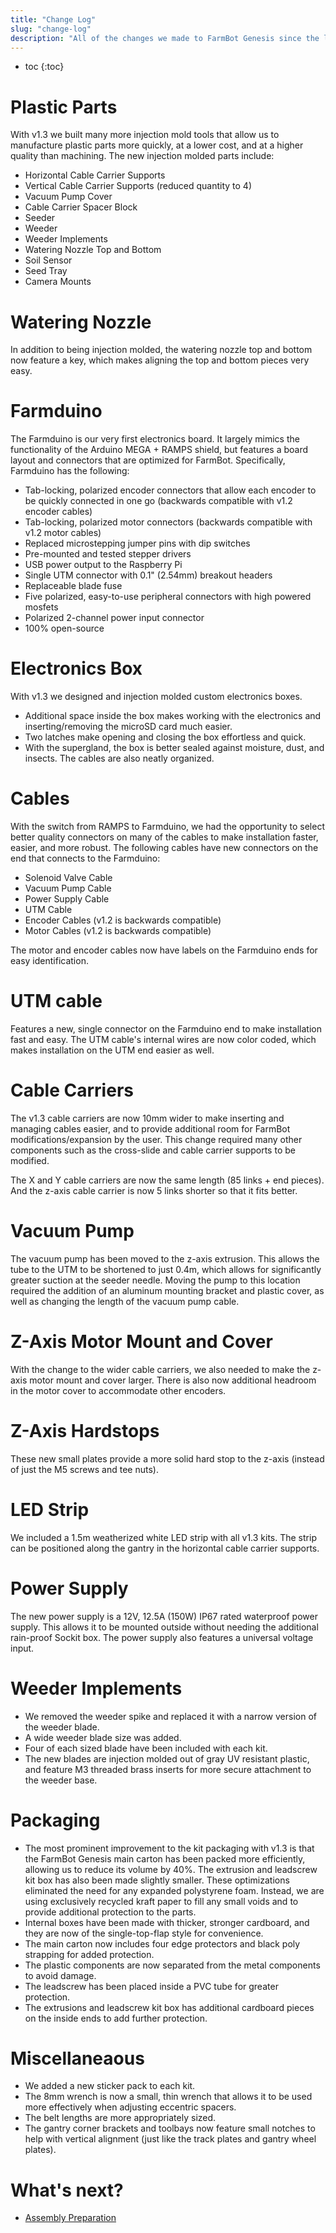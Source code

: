 ```yaml
---
title: "Change Log"
slug: "change-log"
description: "All of the changes we made to FarmBot Genesis since the last version"
---
```


* toc
{:toc}

# Plastic Parts
With v1.3 we built many more injection mold tools that allow us to manufacture plastic parts more quickly, at a lower cost, and at a higher quality than machining. The new injection molded parts include:
* Horizontal Cable Carrier Supports
* Vertical Cable Carrier Supports (reduced quantity to 4)
* Vacuum Pump Cover
* Cable Carrier Spacer Block
* Seeder
* Weeder
* Weeder Implements
* Watering Nozzle Top and Bottom
* Soil Sensor
* Seed Tray
* Camera Mounts

# Watering Nozzle
In addition to being injection molded, the watering nozzle top and bottom now feature a key, which makes aligning the top and bottom pieces very easy.

# Farmduino
The Farmduino is our very first electronics board. It largely mimics the functionality of the Arduino MEGA + RAMPS shield, but features a board layout and connectors that are optimized for FarmBot. Specifically, Farmduino has the following:
* Tab-locking, polarized encoder connectors that allow each encoder to be quickly connected in one go (backwards compatible with v1.2 encoder cables)
* Tab-locking, polarized motor connectors (backwards compatible with v1.2 motor cables)
* Replaced microstepping jumper pins with dip switches
* Pre-mounted and tested stepper drivers
* USB power output to the Raspberry Pi
* Single UTM connector with 0.1" (2.54mm) breakout headers
* Replaceable blade fuse
* Five polarized, easy-to-use peripheral connectors with high powered mosfets
* Polarized 2-channel power input connector
* 100% open-source

# Electronics Box
With v1.3 we designed and injection molded custom electronics boxes.
* Additional space inside the box makes working with the electronics and inserting/removing the microSD card much easier.
* Two latches make opening and closing the box effortless and quick.
* With the supergland, the box is better sealed against moisture, dust, and insects. The cables are also neatly organized.

# Cables
With the switch from RAMPS to Farmduino, we had the opportunity to select better quality connectors on many of the cables to make installation faster, easier, and more robust. The following cables have new connectors on the end that connects to the Farmduino:
* Solenoid Valve Cable
* Vacuum Pump Cable
* Power Supply Cable
* UTM Cable
* Encoder Cables (v1.2 is backwards compatible)
* Motor Cables (v1.2 is backwards compatible)

The motor and encoder cables now have labels on the Farmduino ends for easy identification.

# UTM cable
Features a new, single connector on the Farmduino end to make installation fast and easy. The UTM cable's internal wires are now color coded, which makes installation on the UTM end easier as well.

# Cable Carriers
The v1.3 cable carriers are now 10mm wider to make inserting and managing cables easier, and to provide additional room for FarmBot modifications/expansion by the user. This change required many other components such as the cross-slide and cable carrier supports to be modified.

The X and Y cable carriers are now the same length (85 links + end pieces). And the z-axis cable carrier is now 5 links shorter so that it fits better.

# Vacuum Pump
The vacuum pump has been moved to the z-axis extrusion. This allows the tube to the UTM to be shortened to just 0.4m, which allows for significantly greater suction at the seeder needle. Moving the pump to this location required the addition of an aluminum mounting bracket and plastic cover, as well as changing the length of the vacuum pump cable.

# Z-Axis Motor Mount and Cover
With the change to the wider cable carriers, we also needed to make the z-axis motor mount and cover larger. There is also now additional headroom in the motor cover to accommodate other encoders.

# Z-Axis Hardstops
These new small plates provide a more solid hard stop to the z-axis (instead of just the M5 screws and tee nuts).

# LED Strip
We included a 1.5m weatherized white LED strip with all v1.3 kits. The strip can be positioned along the gantry in the horizontal cable carrier supports.

# Power Supply
The new power supply is a 12V, 12.5A (150W) IP67 rated waterproof power supply. This allows it to be mounted outside without needing the additional rain-proof Sockit box. The power supply also features a universal voltage input.

# Weeder Implements
* We removed the weeder spike and replaced it with a narrow version of the weeder blade.
* A wide weeder blade size was added.
* Four of each sized blade have been included with each kit.
* The new blades are injection molded out of gray UV resistant plastic, and feature M3 threaded brass inserts for more secure attachment to the weeder base.

# Packaging
* The most prominent improvement to the kit packaging with v1.3 is that the FarmBot Genesis main carton has been packed more efficiently, allowing us to reduce its volume by 40%. The extrusion and leadscrew kit box has also been made slightly smaller. These optimizations eliminated the need for any expanded polystyrene foam. Instead, we are using exclusively recycled kraft paper to fill any small voids and to provide additional protection to the parts.
* Internal boxes have been made with thicker, stronger cardboard, and they are now of the single-top-flap style for convenience.
* The main carton now includes four edge protectors and black poly strapping for added protection.
* The plastic components are now separated from the metal components to avoid damage.
* The leadscrew has been placed inside a PVC tube for greater protection.
* The extrusions and leadscrew kit box has additional cardboard pieces on the inside ends to add further protection.

# Miscellaneaous
* We added a new sticker pack to each kit.
* The 8mm wrench is now a small, thin wrench that allows it to be used more effectively when adjusting eccentric spacers.
* The belt lengths are more appropriately​ sized.
* The gantry corner brackets and toolbays now feature small notches to help with vertical alignment (just like the track plates and gantry wheel plates).

# What's next?

 * [Assembly Preparation](../intro/assembly-preparation.md)
